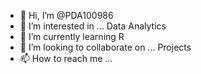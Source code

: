- 👋 Hi, I’m @PDA100986
- 👀 I’m interested in ... Data Analytics
- 🌱 I’m currently learning R
- 💞️ I’m looking to collaborate on ... Projects
- 📫 How to reach me ...

<!---
PDA100986/PDA100986 is a ✨ special ✨ repository because its `README.md` (this file) appears on your GitHub profile.
You can click the Preview link to take a look at your changes.
--->
